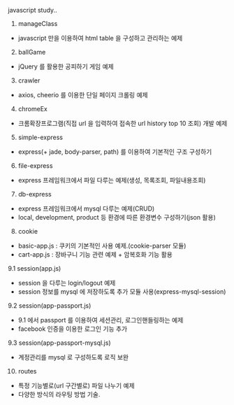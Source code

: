 javascript study..

1. manageClass
  - javascript  만을 이용하여 html table 을 구성하고 관리하는 예제
  
2. ballGame
  - jQuery 를 활용한 공피하기 게임 예제
  
3. crawler
  - axios, cheerio 를 이용한 단일 페이지 크롤링 예제

4. chromeEx
  - 크롬확장프로그램(직접 url 을 입력하여 접속한 url history top 10 조회) 개발 예제

5. simple-express
  - express(+ jade, body-parser, path) 를 이용하여 기본적인 구조 구성하기

6. file-express
  - express 프레임워크에서 파일 다루는 예제(생성, 목록조회, 파일내용조회)

7. db-express
  - express 프레임워크에서 mysql 다루는 예제(CRUD)
  - local, development, product 등 환경에 따른 환경변수 구성하기(json 활용)

8. cookie
  - basic-app.js : 쿠키의 기본적인 사용 예제.(cookie-parser 모듈)
  - cart-app.js : 장바구니 기능 관련 예제 + 암복호화 기능 활용


9.1 session(app.js)
  - session 을 다루는 login/logout 예제
  - session 정보를 mysql 에 저장하도록 추가 모듈 사용(express-mysql-session)

9.2 session(app-passport.js)
  - 9.1  에서 passport 를 이용하여 세션관리, 로그인핸들링하는 예제
  - facebook 인증을 이용한 로그인 기능 추가

9.3 session(app-passport-mysql.js)
  - 계정관리를 mysql 로 구성하도록 로직 보완
  
10. routes
  - 특정 기능별로(url 구간별로) 파일 나누기 예제
  - 다양한 방식의 라우팅 방법 기술.